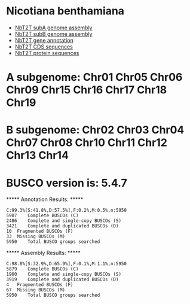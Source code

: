 # Nicotiana benthamiana
- [NbT2T subA genome assembly](http://101.43.255.54:3838/pepper_data/yancao/Nbenth.SubA.fasta.gz)
- [NbT2T subB genome assembly](http://101.43.255.54:3838/pepper_data/yancao/Nbenth.SubB.fasta.gz)
- [NbT2T gene annotation](http://101.43.255.54:3838/pepper_data/yancao/Nbenth.annot.github.gff3.gz)
- [NbT2T CDS sequences](http://101.43.255.54:3838/pepper_data/yancao/Nbenth.cds.github.fa.gz)
- [NbT2T protein sequences](http://101.43.255.54:3838/pepper_data/yancao/Nbenth.protein.github.fa.gz)



# A subgenome: Chr01  Chr05  Chr06  Chr09  Chr15  Chr16  Chr17  Chr18  Chr19
# B subgenome: Chr02  Chr03  Chr04  Chr07  Chr08  Chr10  Chr11  Chr12  Chr13  Chr14



# BUSCO version is: 5.4.7 

***** Annotation Results: *****

	C:99.3%[S:41.8%,D:57.5%],F:0.2%,M:0.5%,n:5950	   
	5907	Complete BUSCOs (C)			   
	2486	Complete and single-copy BUSCOs (S)	   
	3421	Complete and duplicated BUSCOs (D)	   
	10	Fragmented BUSCOs (F)			   
	33	Missing BUSCOs (M)			   
	5950	Total BUSCO groups searched		   

***** Assembly Results: *****

	C:98.8%[S:32.9%,D:65.9%],F:0.1%,M:1.1%,n:5950	   
	5879	Complete BUSCOs (C)			   
	1960	Complete and single-copy BUSCOs (S)	   
	3919	Complete and duplicated BUSCOs (D)	   
	4	Fragmented BUSCOs (F)			   
	67	Missing BUSCOs (M)			   
	5950	Total BUSCO groups searched		   
